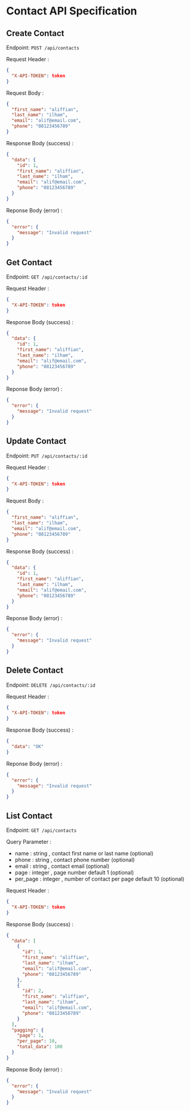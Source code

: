 # Contact API Specification

## Create Contact

Endpoint: `POST /api/contacts`

Request Header :

```json
{
  "X-API-TOKEN": token
}
```

Request Body :

```json
{
  "first_name": "aliffian",
  "last_name": "ilham",
  "email": "alif@email.com",
  "phone": "08123456789"
}
```

Response Body (success) :

```json
{
  "data": {
    "id": 1,
    "first_name": "aliffian",
    "last_name": "ilham",
    "email": "alif@email.com",
    "phone": "08123456789"
  }
}
```

Reponse Body (error) :

```json
{
  "error": {
    "message": "Invalid request"
  }
}
```

## Get Contact

Endpoint: `GET /api/contacts/:id`

Request Header :

```json
{
  "X-API-TOKEN": token
}
```

Response Body (success) :

```json
{
  "data": {
    "id": 1,
    "first_name": "aliffian",
    "last_name": "ilham",
    "email": "alif@email.com",
    "phone": "08123456789"
  }
}
```

Reponse Body (error) :

```json
{
  "error": {
    "message": "Invalid request"
  }
}
```

## Update Contact

Endpoint: `PUT /api/contacts/:id`

Request Header :

```json
{
  "X-API-TOKEN": token
}
```

Request Body :

```json
{
  "first_name": "aliffian",
  "last_name": "ilham",
  "email": "alif@email.com",
  "phone": "08123456789"
}
```

Response Body (success) :

```json
{
  "data": {
    "id": 1,
    "first_name": "aliffian",
    "last_name": "ilham",
    "email": "alif@email.com",
    "phone": "08123456789"
  }
}
```

Reponse Body (error) :

```json
{
  "error": {
    "message": "Invalid request"
  }
}
```

## Delete Contact

Endpoint: `DELETE /api/contacts/:id`

Request Header :

```json
{
  "X-API-TOKEN": token
}
```

Response Body (success) :

```json
{
  "data": "OK"
}
```

Reponse Body (error) :

```json
{
  "error": {
    "message": "Invalid request"
  }
}
```

## List Contact

Endpoint: `GET /api/contacts`

Query Parameter :

- name : string , contact first name or last name (optional)
- phone : string , contact phone number (optional)
- email : string , contact email (optional)
- page : integer , page number default 1 (optional)
- per_page : integer , number of contact per page default 10 (optional)

Request Header :

```json
{
  "X-API-TOKEN": token
}
```

Response Body (success) :

```json
{
  "data": [
    {
      "id": 1,
      "first_name": "aliffian",
      "last_name": "ilham",
      "email": "alif@email.com",
      "phone": "08123456789"
    },
    {
      "id": 2,
      "first_name": "aliffian",
      "last_name": "ilham",
      "email": "alif@email.com",
      "phone": "08123456789"
    }
  ],
  "pagging": {
    "page": 1,
    "per_page": 10,
    "total_data": 100
  }
}
```

Reponse Body (error) :

```json
{
  "error": {
    "message": "Invalid request"
  }
}
```
